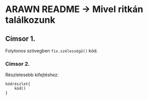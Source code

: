 ARAWN README -> Mivel ritkán találkozunk
========================================

Címsor 1.
---------

Folytonos szövegben `fix.szélességű()` kód.

### Címsor 2.

Részletesebb kifejtéshez:

    kódrészlet{
        kód()
    }
